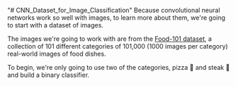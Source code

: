 "# CNN_Dataset_for_Image_Classification" 
Because convolutional neural networks work so well with images, to learn more about them, we're going to start with a dataset of images.

The images we're going to work with are from the [Food-101 dataset](https://data.vision.ee.ethz.ch/cvl/datasets_extra/food-101/), a collection of 101 different categories of 101,000 (1000 images per category) real-world images of food dishes. 

To begin, we're only going to use two of the categories, pizza 🍕 and steak 🥩 and build a binary classifier.
